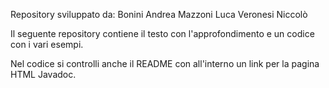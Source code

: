Repository sviluppato da:
  Bonini Andrea
  Mazzoni Luca
  Veronesi Niccolò 

Il seguente repository contiene il testo con l'approfondimento e un codice con i vari esempi.

Nel codice si controlli anche il README con all'interno un link per la pagina HTML Javadoc.
